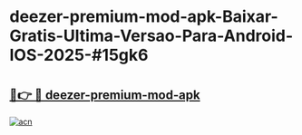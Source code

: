 # deezer-premium-mod-apk-Baixar-Gratis-Ultima-Versao-Para-Android-IOS-2025-#15gk6

# <h2><a href="https://ainizakaria.my?title=deezer-premium-mod-apk&ref=22M">🔗👉 🔴 deezer-premium-mod-apk</a></h2>

[![acn](https://github.com/user-attachments/assets/0f9c940e-d8b0-45ae-aac7-cd30a18b3e1c)](https://ainizakaria.my?title=deezer-premium-mod-apk&ref=22M)

